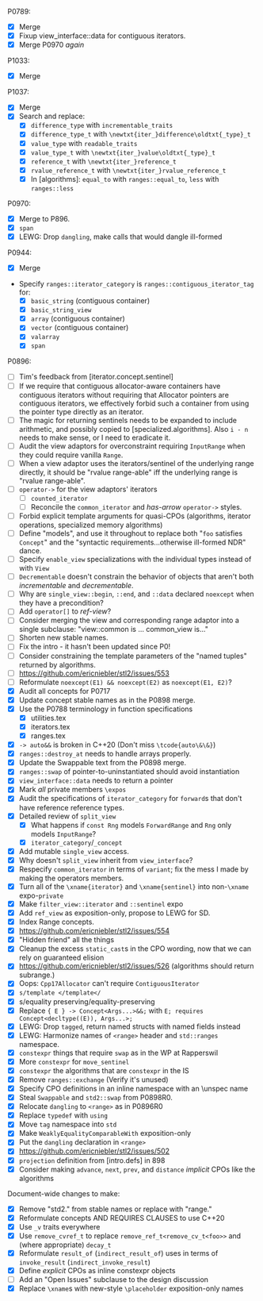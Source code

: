P0789:
* [X] Merge
* [X] Fixup view_interface::data for contiguous iterators.
* [X] Merge P0970 *again*

P1033:
* [X] Merge

P1037:
* [X] Merge
* [X] Search and replace:
  * [X] `difference_type` with `incrementable_traits`
  * [X] `difference_type_t` with `\newtxt{iter_}difference\oldtxt{_type}_t`
  * [X] `value_type` with `readable_traits`
  * [X] `value_type_t` with `\newtxt{iter_}value\oldtxt{_type}_t`
  * [X] `reference_t` with `\newtxt{iter_}reference_t`
  * [X] `rvalue_reference_t` with `\newtxt{iter_}rvalue_reference_t`
  * [X] In [algorithms]: `equal_to` with `ranges::equal_to`, `less` with `ranges::less`

P0970:
* [X] Merge to P896.
* [X] `span`
* [X] LEWG: Drop `dangling`, make calls that would dangle ill-formed

P0944:
* [X] Merge
* Specify `ranges::iterator_category` is `ranges::contiguous_iterator_tag` for:
  * [X] `basic_string` (contiguous container)
  * [X] `basic_string_view`
  * [X] `array` (contiguous container)
  * [X] `vector` (contiguous container)
  * [X] `valarray`
  * [X] `span`

P0896:
* [ ] Tim's feedback from [iterator.concept.sentinel]
* [ ] If we require that contiguous allocator-aware containers have contiguous iterators without requiring that Allocator pointers are contiguous iterators, we effectively forbid such a container from using the pointer type directly as an iterator.
* [ ] The magic for returning sentinels needs to be expanded to include arithmetic, and possibly copied to [specialized.algorithms]. Also `i - n` needs to make sense, or I need to eradicate it.
* [ ] Audit the view adaptors for overconstraint requiring `InputRange` when they could require vanilla `Range`.
* [ ] When a view adaptor uses the iterators/sentinel of the underlying range directly, it should be "rvalue range-able" iff the underlying range is "rvalue range-able".
* [ ] `operator->` for the view adaptors' iterators
  * [ ] `counted_iterator`
  * [ ] Reconcile the `common_iterator` and *has-arrow* `operator->` styles.
* [ ] Forbid explicit template arguments for quasi-CPOs (algorithms, iterator operations, specialized memory algorithms)
* [ ] Define "models", and use it throughout to replace both "`foo` satisfies `Concept`" and the "syntactic requirements...otherwise ill-formed NDR" dance.
* [ ] Specify `enable_view` specializations with the individual types instead of with `View`
* [ ] `Decrementable` doesn't constrain the behavior of objects that aren't both *incrementable* and *decrementable*.
* [ ] Why are `single_view::begin`, `::end`, and `::data` declared `noexcept` when they have a precondition?
* [ ] Add `operator[]` to *ref-view*?
* [ ] Consider merging the view and corresponding range adaptor into a single subclause: "view::common is ... common_view is..."
* [ ] Shorten new stable names.
* [ ] Fix the intro - it hasn't been updated since P0!
* [ ] Consider constraining the template parameters of the "named tuples" returned by algorithms.
* [ ] https://github.com/ericniebler/stl2/issues/553
* [ ] Reformulate `noexcept(E1) && noexcept(E2)` as `noexcept(E1, E2)`?
* [X] Audit all concepts for P0717
* [X] Update concept stable names as in the P0898 merge.
* [X] Use the P0788 terminology in function specifications
  * [X] utilities.tex
  * [X] iterators.tex
  * [X] ranges.tex
* [X] `-> auto&&` is broken in C++20 (Don't miss `\tcode{auto\&\&}`)
* [X] `ranges::destroy_at` needs to handle arrays properly.
* [X] Update the Swappable text from the P0898 merge.
* [X] `ranges::swap` of pointer-to-uninstantiated should avoid instantiation
* [X] `view_interface::data` needs to return a pointer
* [X] Mark *all* private members `\expos`
* [X] Audit the specifications of `iterator_category` for `forward`s that don't have reference reference types.
* [X] Detailed review of `split_view`
  * [X] What happens if `const Rng` models `ForwardRange` and `Rng` only models `InputRange`?
  * [X] `iterator_category`/`_concept`
* [X] Add mutable `single_view` access.
* [X] Why doesn't `split_view` inherit from `view_interface`?
* [X] Respecify `common_iterator` in terms of `variant`; fix the mess I made by making the operators members.
* [X] Turn all of the `\xname{iterator}` and `\xname{sentinel}` into non-`\xname` expo-`private`
* [X] Make `filter_view::iterator` and `::sentinel` expo
* [X] Add `ref_view` as exposition-only, propose to LEWG for SD.
* [X] Index Range concepts.
* [X] https://github.com/ericniebler/stl2/issues/554
* [X] "Hidden friend" all the things
* [X] Cleanup the excess `static_cast`s in the CPO wording, now that we can rely on guaranteed elision
* [X] https://github.com/ericniebler/stl2/issues/526 (algorithms should return subrange.)
* [X] Oops: `Cpp17Allocator` can't require `ContiguousIterator`
* [X] `s/template </template</`
* [X] s/equality preserving/equality-preserving
* [X] Replace `{ E } -> Concept<Args...>&&;` with `E; requires Concept<decltype((E)), Args...>;`
* [X] LEWG: Drop `tagged`, return named structs with named fields instead
* [X] LEWG: Harmonize names of `<range>` header and `std::ranges` namespace.
* [X] `constexpr` things that require `swap` as in the WP at Rapperswil
* [X] More `constexpr` for `move_sentinel`
* [X] `constexpr` the algorithms that are `constexpr` in the IS
* [X] Remove `ranges::exchange` (Verify it's unused)
* [X] Specify CPO definitions in an inline namespace with an \unspec name
* [X] Steal `Swappable` and `std2::swap` from P0898R0.
* [X] Relocate `dangling` to `<range>` as in P0896R0
* [X] Replace `typedef` with `using`
* [X] Move `tag` namespace into `std`
* [X] Make `WeaklyEqualityComparableWith` exposition-only
* [X] Put the `dangling` declaration in `<range>`
* [X] https://github.com/ericniebler/stl2/issues/502
* [X] `projection` definition from [intro.defs] in 898
* [X] Consider making `advance`, `next`, `prev`, and `distance` *implicit* CPOs like the algorithms

Document-wide changes to make:
* [X] Remove "std2." from stable names or replace with "range."
* [X] Reformulate concepts AND REQUIRES CLAUSES to use C++20
* [X] Use `_v` traits everywhere
* [X] Use `remove_cvref_t` to replace `remove_ref_t<remove_cv_t<foo>>` and (where appropriate) `decay_t`
* [X] Reformulate `result_of` (`indirect_result_of`) uses in terms of `invoke_result` (`indirect_invoke_result`)
* [X] Define *explicit* CPOs as inline constexpr objects
* [ ] Add an "Open Issues" subclause to the design discussion
* [X] Replace `\xname`s with new-style `\placeholder` exposition-only names
